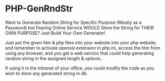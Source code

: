 # PHP-GenRndStr
Want to Generate Random String for Specific Purpose (Mostly as a Password) but Fearing Online Service WOULD Store the String for THEIR OWN PURPOSE? Just Build Your Own Generator!

Just put the given htm & php files into your website into your php website, and remember to activate openssl extension in php.ini, access the htm from using any browser, and you get a web service that could help generating random string in the assigned length & options.

If using it in the Intranet of your office, you could modify the code as you wish to store any generated string in db.
